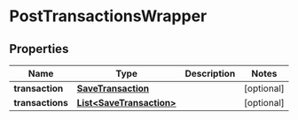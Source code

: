 

# PostTransactionsWrapper


## Properties

| Name | Type | Description | Notes |
|------------ | ------------- | ------------- | -------------|
|**transaction** | [**SaveTransaction**](SaveTransaction.md) |  |  [optional] |
|**transactions** | [**List&lt;SaveTransaction&gt;**](SaveTransaction.md) |  |  [optional] |



